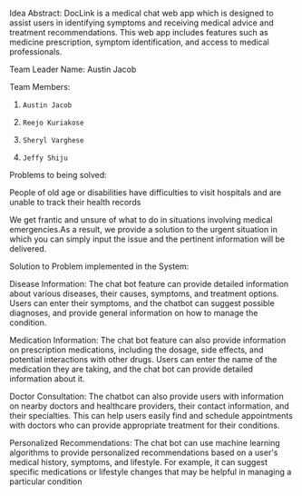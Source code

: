  
Idea Abstract:
DocLink is a medical chat web app which is designed to assist users in identifying symptoms and receiving medical advice and treatment recommendations. This web app includes features such as medicine prescription, symptom identification, and access to medical professionals.

Team Leader Name: Austin Jacob 

Team Members:
1.     Austin Jacob
2.     Reejo Kuriakose
3.     Sheryl Varghese
4.     Jeffy Shiju

Problems to being solved:

People of old age or disabilities have difficulties to visit hospitals  and are unable to track their health records

We get frantic and unsure of what to do in situations involving medical emergencies.As a result, we provide a solution to the urgent situation in which you can simply input the issue and the pertinent information will be delivered.


Solution to Problem implemented in the System:

Disease Information: The chat bot feature can provide detailed information about various diseases, their causes, symptoms, and treatment options. Users can enter their symptoms, and the chatbot can suggest possible diagnoses, and provide general information on how to manage the condition.

Medication Information: The chat bot feature can also provide information on prescription medications, including the dosage, side effects, and potential interactions with other drugs. Users can enter the name of the medication they are taking, and the chat bot can provide detailed information about it.

Doctor Consultation: The chatbot can also provide users with information on nearby doctors and healthcare providers, their contact information, and their specialties. This can help users easily find and schedule appointments with doctors who can provide appropriate treatment for their conditions.

Personalized Recommendations: The chat bot can use machine learning algorithms to provide personalized recommendations based on a user's medical history, symptoms, and lifestyle. For example, it can suggest specific medications or lifestyle changes that may be helpful in managing a particular condition
